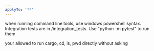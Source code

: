 ```yaml
---
applyTo: '**'
---
```

when running command line tools, use windows powershell syntax.
Integration tests are in /integration_tests. Use "python -m pytest" to run them.

your allowed to run cargo, cd, ls, pwd directly without asking

